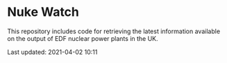 # Nuke Watch

This repository includes code for retrieving the latest information available on the output of EDF nuclear power plants in the UK.

Last updated: 2021-04-02 10:11